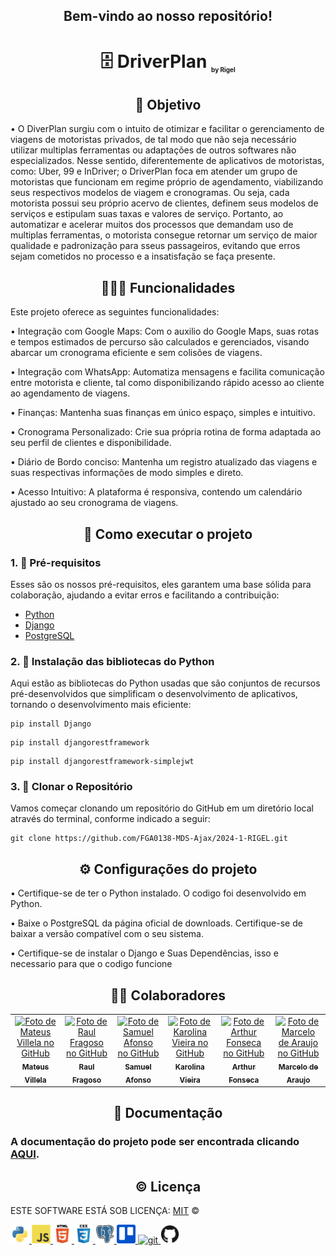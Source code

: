 <!-- Adiciona distintivos (shields) do GitHub 
![GitHub repo size](https://img.shields.io/github/repo-size/FGA0138-MDS-Ajax/2024-1-RIGEL?style=for-the-badge)
![GitHub issues](https://img.shields.io/github/issues/FGA0138-MDS-Ajax/2024-1-RIGEL?style=for-the-badge)
![GitHub views](https://komarev.com/ghpvc/?username=FGA0138-MDS-Ajax&repo=2024-1-RIGEL&color=blueviolet&style=for-the-badge&label=Views)
-->
<!-- Título centralizado -->
<div align="center">
  <h2>Bem-vindo ao nosso repositório! </h2>
</div> 

<!-- Título centralizado -->
<div align="center">
  <h1>🗄️ DriverPlan <sub style="font-size:10px;">by Rigel</sub></h1>
</div>

<!-- Título centralizado -->
<div align="center">
  <h2>🎯 Objetivo </h2>
</div> 

• O DiverPlan surgiu com o intuito de otimizar e facilitar o gerenciamento de viagens de motoristas privados, de tal modo que não seja necessário utilizar multiplas ferramentas ou adaptações de outros softwares não especializados. Nesse sentido, diferentemente de aplicativos de motoristas, como: Uber, 99 e InDriver; o DriverPlan foca em atender um grupo de motoristas que funcionam em regime próprio de agendamento, viabilizando seus respectivos modelos de viagem e cronogramas. Ou seja, cada motorista possui seu próprio acervo de clientes, definem seus modelos de serviços e estipulam suas taxas e valores de serviço. Portanto, ao automatizar e acelerar muitos dos processos que demandam uso de multiplas ferramentas, o motorista consegue retornar um serviço de maior qualidade e padronização para sseus passageiros, evitando que erros sejam cometidos no processo e a insatisfação se faça presente.

<!-- Título centralizado -->
<div align="center">
  <h2>👩🏾‍💻 Funcionalidades </h2>
</div> 

Este projeto oferece as seguintes funcionalidades:

• Integração com Google Maps: Com o auxilio do Google Maps, suas rotas e tempos estimados de percurso são calculados e gerenciados, visando abarcar um cronograma eficiente e sem colisões de viagens.

• Integração com WhatsApp: Automatiza mensagens e facilita comunicação entre motorista e cliente, tal como disponibilizando rápido acesso ao cliente ao agendamento de viagens.

• Finanças: Mantenha suas finanças em único espaço, simples e intuitivo. 

• Cronograma Personalizado: Crie sua própria rotina de forma adaptada ao seu perfil de clientes e disponibilidade.

• Diário de Bordo conciso: Mantenha um registro atualizado das viagens e suas respectivas informações de modo simples e direto.

• Acesso Intuitivo: A plataforma é responsiva, contendo um calendário ajustado ao seu cronograma de viagens.


<!-- Título centralizado -->
<div align="center">
  <h2>🤞 Como executar o projeto </h2>
</div> 

### 1. 🔑 Pré-requisitos
Esses são os nossos pré-requisitos, eles garantem uma base sólida para colaboração, ajudando a evitar erros e facilitando a contribuição:
- [Python](https://www.python.org/downloads/)
- [Django](https://www.djangoproject.com)
- [PostgreSQL](https://www.postgresql.org/download/)
  

<!--- 
```
npm install -g create-react-app
``` 
--->

<!-- Adiciona a lista de bibliotecas para copiar -->
### 2. 📑 Instalação das bibliotecas do Python
Aqui estão as bibliotecas do Python usadas que são conjuntos de recursos pré-desenvolvidos que simplificam o desenvolvimento de aplicativos, tornando o desenvolvimento mais eficiente:
```
pip install Django
```
```
pip install djangorestframework
```
```
pip install djangorestframework-simplejwt 
```


<!-- Adiciona a funçao de copiar o link do repositorio -->
### 3. 📍 Clonar o Repositório
Vamos começar clonando um repositório do GitHub em um diretório local através do terminal, conforme indicado a seguir:
```
git clone https://github.com/FGA0138-MDS-Ajax/2024-1-RIGEL.git
```
  	
  
<div align="center">
  <h2>⚙️ Configurações do projeto </h2>
</div>

• Certifique-se de ter o Python instalado. O codigo foi desenvolvido em Python.
  
• Baixe o PostgreSQL da página oficial de downloads. Certifique-se de baixar a versão compatível com o seu sistema.

• Certifique-se de instalar o Django e Suas Dependências, isso e necessario para que o codigo funcione  

<!--- 
• É necessário ter o Node.js e o NPM instalados para usar o React. Siga as instruções de instalação disponíveis [AQUI](https://kinsta.com/pt/base-de-conhecimento/react-no-windows-macos-e-linux/#como-instalar-o-react-no-windows).
---> 

<div align="center">
  <h2>👩‍💻 Colaboradores </h2>
</div> 
<!-- Foto dos participantes do grupo -->
<table>
  <tr>
    <td align="center">
      <a href="https://github.com/MVConsorte">
        <img src="https://avatars.githubusercontent.com/u/108163301?v=4" width="100px;" alt="Foto de Mateus Villela no GitHub"/><br>
        <sub>
          <b>Mateus Villela</b>
        </sub>
      </a>
    </td>
    <td align="center">
      <a href="https://github.com/1harz">
        <img src="https://avatars.githubusercontent.com/u/132016342?v=4" width="100px;" alt="Foto de Raul Fragoso no GitHub"/><br>
        <sub>
          <b>Raul Fragoso</b>
        </sub>
      </a>
    </td>
    <td align="center">
      <a href="https://github.com/SamuelAfonso">
        <img src="https://avatars.githubusercontent.com/u/106821260?v=4" width="100px;" alt="Foto de Samuel Afonso no GitHub"/><br>
        <sub>
          <b>Samuel Afonso</b>
        </sub>
      </a>
    </td>
    <td align="center">
      <a href="https://github.com/Karolina91">
        <img src="https://avatars.githubusercontent.com/u/84090707?v=4" width="100px;" alt="Foto de Karolina Vieira no GitHub"/><br>
        <sub>
          <b>Karolina Vieira</b>
        </sub>
      </a>
    </td>
    <td align="center">
      <a href="https://github.com/arthurfonsecaa">
        <img src="https://avatars.githubusercontent.com/u/169956243?v=4" width="100px;" alt="Foto de Arthur Fonseca no GitHub"/><br>
        <sub>
          <b>Arthur Fonseca</b>
        </sub>
      </a>
    </td>
    <td align="center">
      <a href="https://github.com/MatielloAL">
        <img src="https://avatars.githubusercontent.com/u/120605445?s=400&u=85ac547ee32be2ebd74027cdc8f7e483dc6b0a8e&v=4" width="100px;" alt="Foto de Marcelo de Araujo no GitHub"/><br>
        <sub>
          <b>Marcelo de Araujo</b>
        </sub>
      </a>
    </td>
  </tr>
</table>

<div align="center">
  <h2>📄 Documentação </h2>
</div> 
 

### A documentação do projeto pode ser encontrada clicando [AQUI](https://fga0138-mds-ajax.github.io/2024-1-RIGEL/).

<div align="center">
  <h2>©️ Licença </h2>
</div>

ESTE SOFTWARE ESTÁ SOB LICENÇA: [MIT](https://github.com/nhn/tui.editor/blob/master/LICENSE) ©
<!-- Criador e licença -->

<!-- Icons das ferramentas e linguagens utilizadas -->
<p align="left">
    <a href="https://www.python.org" target="_blank" rel="noreferrer">
        <img src="https://raw.githubusercontent.com/devicons/devicon/master/icons/python/python-original.svg" alt="python" width="30" height="30"/>
    </a>
    <a href="https://developer.mozilla.org/en-US/docs/Web/JavaScript" target="_blank" rel="noreferrer">
        <img src="https://raw.githubusercontent.com/devicons/devicon/master/icons/javascript/javascript-original.svg" alt="javascript" width="30" height="30"/>
    </a>
    <a href="https://www.w3.org/html/" target="_blank" rel="noreferrer">
        <img src="https://raw.githubusercontent.com/devicons/devicon/master/icons/html5/html5-original-wordmark.svg" alt="html5" width="30" height="30"/>
    </a>
    <a href="https://www.w3schools.com/css/" target="_blank" rel="noreferrer">
        <img src="https://raw.githubusercontent.com/devicons/devicon/master/icons/css3/css3-original-wordmark.svg" alt="css3" width="30" height="30"/>
    </a>
    <a href="https://www.postgresql.org/" target="_blank" rel="noreferrer">
        <img src="https://raw.githubusercontent.com/devicons/devicon/master/icons/postgresql/postgresql-original.svg" alt="postgresql" width="30" height="30"/>
    </a>
    <a href="https://trello.com/" target="_blank" rel="noreferrer">
        <img src="https://raw.githubusercontent.com/devicons/devicon/master/icons/trello/trello-plain.svg" alt="trello" width="30" height="30"/>
    </a>
    <a href="https://git-scm.com/" target="_blank" rel="noreferrer">
        <img src="https://www.vectorlogo.zone/logos/git-scm/git-scm-icon.svg" alt="git" width="30" height="30"/>
    </a>
    <a href="https://github.com/" target="_blank" rel="noreferrer">
        <img src="https://raw.githubusercontent.com/devicons/devicon/master/icons/github/github-original.svg" alt="github" width="30" height="30"/>
    </a>
</p>
